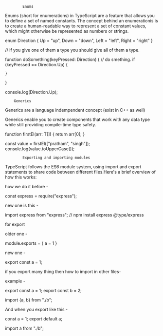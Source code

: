             Enums

Enums (short for enumerations) in TypeScript are a feature that allows you to define a set of named constants.
The concept behind an enumerationis is to create a human-readable way to represent a set of constant values, which might otherwise be represented as numbers or strings.

enum Direction {
    Up = "up",
    Down = "down",
    Left = "left",
    Right = "right"
}

// if you give one of them a type you should give all of them a type.

function doSomething(keyPressed: Direction) {
    // do smething.
    if (keyPressed == Direction.Up) {

    }
}

console.log(Direction.Up);





        Generics

Generics are a language indempendent concept (exist in C++ as well)

Generics enable you to create components that work with any data type while still providing compile-time type safety.

function firstEl<T>(arr: T[]) {
    return arr[0];
}

const value = firstEl<string>(["pratham", "singh"]);
console.log(value.toUpperCase());






            Exporting and importing modules


TypeScript follows the ES6 module system, using import and export statements to share code between different files.Here's a brief overview of how this works:

how we do it before -

const express = require("express");

new one is this -

import express from "express";          // npm install express @type/express


for export 

older one -

module.exports = {
    a = 1
}



new one -

export const a = 1;



if you export many thing then how to import in other files-


example - 

export const a = 1;
export const b = 2;


import {a, b} from "./b";



And when you export like this -

const a = 1;
export default a;


import a from "./b";